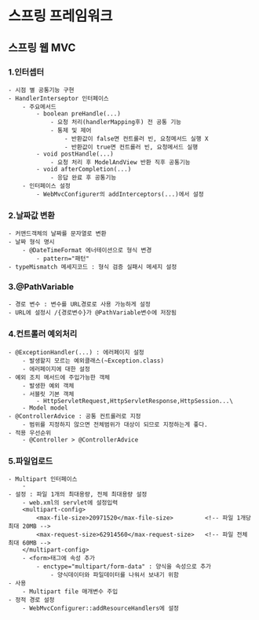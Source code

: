 # 스프링 프레임워크
## 스프링 웹 MVC
### 1.인터셉터
    - 시점 별 공통기능 구현
    - HandlerInterseptor 인터페이스
        - 주요메서드
            - boolean preHandle(...)
                - 요청 처리(handlerMapping후) 전 공통 기능 
                - 통제 및 제어
                    - 반환값이 false면 컨트롤러 빈, 요청메서드 실행 X
                    - 반환값이 true면 컨트롤러 빈, 요청메서드 실행
            - void postHandle(...)
                - 요청 처리 후 ModelAndView 반환 직후 공통기능
            - void afterCompletion(...)
                - 응답 완료 후 공통기능
        - 인터페이스 설정
            - WebMvcConfigurer의 addInterceptors(...)에서 설정
### 2.날짜값 변환
    - 커맨드객체의 날짜를 문자열로 변환
    - 날짜 형식 명시
        - @DateTimeFormat 에너테이션으로 형식 변경
            - pattern="패턴" 
    - typeMismatch 메세지코드 : 형식 검증 실패시 메세지 설정
### 3.@PathVariable
    - 경로 변수 : 변수를 URL경로로 사용 가능하게 설정
    - URL에 설정시 /{경로변수}가 @PathVariable변수에 저장됨
### 4.컨트롤러 예외처리
    - @ExceptionHandler(...) : 에러페이지 설정
        - 발생할지 모르는 예외클래스(~Exception.class)
        - 에러페이지에 대한 설정
    - 예외 조치 메서드에 주입가능한 객체
        - 발생한 예외 객체
        - 서블릿 기본 객체
            - HttpServletRequest,HttpServletResponse,HttpSession...\
        - Model model
    - @ControllerAdvice : 공통 컨트롤러로 지정
        - 범위를 지정하지 않으면 전체범위가 대상이 되므로 지정하는게 좋다.
    - 적용 우선순위
        - @Controller > @ControllerAdvice
### 5.파일업로드
    - Multipart 인터페이스
        - 
    - 설정 : 파일 1개의 최대용량, 전체 최대용량 설정
        - web.xml의 servlet에 설정입력
        <multipart-config>
            <max-file-size>20971520</max-file-size>         <!-- 파일 1개당 최대 20MB -->
            <max-request-size>62914560</max-request-size>   <!-- 파일 전체 최대 60MB -->
        </multipart-config>
        - <form>태그에 속성 추가
            - enctype="multipart/form-data" : 양식을 속성으로 추가
                - 양식데이터와 파일데이터를 나워서 보내기 위함
    - 사용
        - Multipart file 매개변수 주입
    - 정적 경로 설정
        - WebMvcConfigurer::addResourceHandlers에 설정